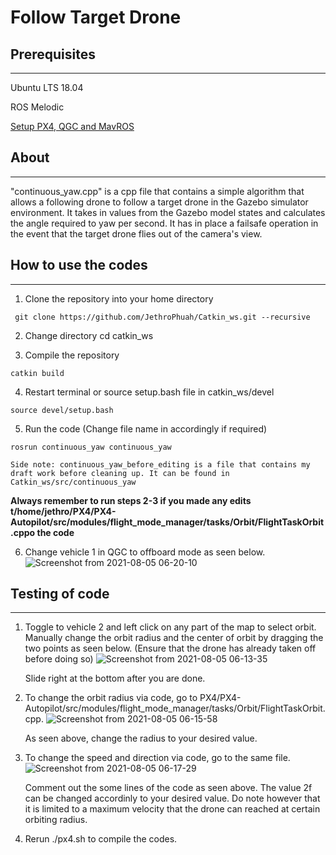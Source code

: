 # Follow Target Drone

## Prerequisites
---
Ubuntu LTS 18.04

ROS Melodic

[Setup PX4, QGC and MavROS](https://github.com/JethroPhuah/PX4)

## About
---
"continuous_yaw.cpp" is a cpp file that contains a simple algorithm that allows a following drone to follow a target drone in the Gazebo simulator environment. It takes in values from the Gazebo model states and calculates the angle required to yaw per second. It has in place a failsafe operation in the event that the target drone flies out of the camera's view. 

## How to use the codes
---
1. Clone the repository into your home directory
```
 git clone https://github.com/JethroPhuah/Catkin_ws.git --recursive
```

2. Change directory
cd catkin_ws

3. Compile the repository
```
catkin build
```

4. Restart terminal or source setup.bash file in catkin_ws/devel
```
source devel/setup.bash
```

5. Run the code (Change file name in accordingly if required)
```
rosrun continuous_yaw continuous_yaw 

Side note: continuous_yaw_before_editing is a file that contains my draft work before cleaning up. It can be found in Catkin_ws/src/continuous_yaw
```
**Always remember to run steps 2-3 if you made any edits t/home/jethro/PX4/PX4-Autopilot/src/modules/flight_mode_manager/tasks/Orbit/FlightTaskOrbit.cppo the code**

6. Change vehicle 1 in QGC to offboard mode as seen below. 
![Screenshot from 2021-08-05 06-20-10](https://user-images.githubusercontent.com/62226668/128334442-2b159029-0031-46c1-a314-f35d3c8bda4f.png)


## Testing of code
---
1. Toggle to vehicle 2 and left click on any part of the map to select orbit. Manually change the orbit radius and the center of orbit by dragging the two points as seen below. (Ensure that the drone has already taken off before doing so)
![Screenshot from 2021-08-05 06-13-35](https://user-images.githubusercontent.com/62226668/128333627-9c4684ed-0154-428b-af1d-ca0d81032c45.png)

   Slide right at the bottom after you are done.

2. To change the orbit radius via code, go to PX4/PX4-Autopilot/src/modules/flight_mode_manager/tasks/Orbit/FlightTaskOrbit.cpp.
![Screenshot from 2021-08-05 06-15-58](https://user-images.githubusercontent.com/62226668/128333856-98466c0b-6fdb-47bf-b7d2-b46015520857.png)

   As seen above, change the radius to your desired value. 

3. To change the speed and direction via code, go to the same file. 
![Screenshot from 2021-08-05 06-17-29](https://user-images.githubusercontent.com/62226668/128334056-43915509-910c-461e-a722-1d0508de9b46.png)

   Comment out the some lines of the code as seen above. The value 2f can be changed accordinly to your desired value. Do note however that it is limited to a        maximum velocity that the drone can reached at certain orbiting radius.

4. Rerun ./px4.sh to compile the codes.





